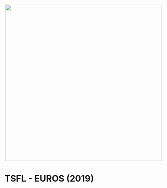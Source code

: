 <p align="center">
  <img width="500" height="500" src="https://picsum.photos/460/300](https://github.com/thaalish/tsfl-euros/assets/85063798/e032066b-8817-4a8e-af05-c724014335f2)">
</p>

# TSFL - EUROS (2019)
